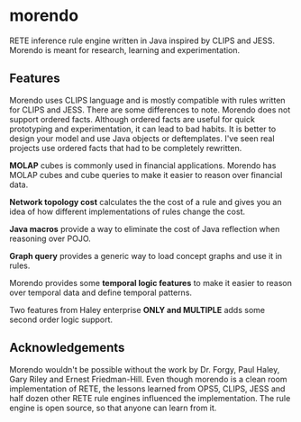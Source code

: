 # morendo
RETE inference rule engine written in Java inspired by CLIPS and JESS. Morendo is meant for research, learning and experimentation.

## Features
Morendo uses CLIPS language and is mostly compatible with rules written for CLIPS and JESS. There are some differences to note. Morendo does not support ordered facts. Although ordered facts are useful for quick prototyping and experimentation, it can lead to bad habits. It is better to design your model and use Java objects or deftemplates. I've seen real projects use ordered facts that had to be completely rewritten.

**MOLAP** cubes is commonly used in financial applications. Morendo has MOLAP cubes and cube queries to make it easier to reason over financial data.

**Network topology cost** calculates the the cost of a rule and gives you an idea of how different implementations of rules change the cost.

**Java macros** provide a way to eliminate the cost of Java reflection when reasoning over POJO.

**Graph query** provides a generic way to load concept graphs and use it in rules.

Morendo provides some **temporal logic features** to make it easier to reason over temporal data and define temporal patterns.

Two features from Haley enterprise **ONLY and MULTIPLE** adds some second order logic support.

## Acknowledgements
Morendo wouldn't be possible without the work by Dr. Forgy, Paul Haley, Gary Riley and Ernest Friedman-Hill. Even though morendo is a clean room implementation of RETE, the lessons learned from OPS5, CLIPS, JESS and half dozen other RETE rule engines influenced the implementation. The rule engine is open source, so that anyone can learn from it.
